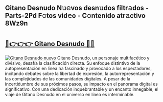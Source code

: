 ## Gitano Desnudo N𝚞𝚎vos desn𝚞dos filtr𝚊dos - Parts-2Pd F𝚘tos vid𝚎o - C𝚘ntenido atr𝚊ctivo 8Wz9n

# <h2><a href="http://mba7vy.tromn.icu/?c=Gitano+Desnudo">🔗👉👉👉 Gitano Desnudo 🔗🔗</a></h2>

[![Gitano Desnudo nuevo](https://i.imgur.com/pEAQMta.gif)](http://mba7vy.tromn.icu/?c=Gitano+Desnudo)
Gitano Desnudo, un personaje multifacético y divisivo, desafía la clasificación directa. Su enfoque distintivo de la autopresentación en línea ha fascinado y provocado a los espectadores, incitando debates sobre la libertad de expresión, la autorrepresentación y las complejidades de las comunidades digitales. A pesar de la incertidumbre de sus próximos pasos, su impacto en el panorama digital es significativo. Con una dedicación inquebrantable y un encanto innegable, el viaje de Gitano Desnudo en el universo en línea es interminable.
